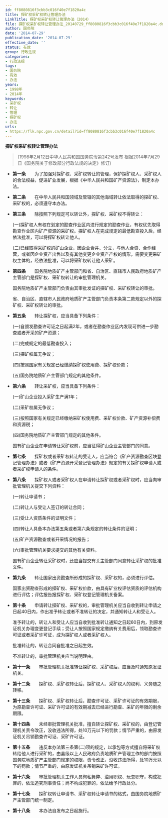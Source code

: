 ```yaml
---
id: ff8080816f3cbb3c016f40e7f1820a4c
title: 探矿权采矿权转让管理办法
LinkTitle: 探矿权采矿权转让管理办法（2014）
file: 探矿权采矿权转让管理办法_20140729_ff8080816f3cbb3c016f40e7f1820a4c.docx
author: 国务院
date: '2014-07-29'
publication_date: '2014-07-29'
effective_date: ''
status: 有效
group: 行政法规
categories:
- 行政法规
tags:
- 国务院
- 有效
- 办法
years:
- 1998年
- 2014年
keywords:
- 采矿权
- 转让
- 管理
- 探矿权
- 办法
urls:
- https://flk.npc.gov.cn/detail?id=ff8080816f3cbb3c016f40e7f1820a4c
---
```


**探矿权采矿权转让管理办法**

> (1998年2月12日中华人民共和国国务院令第242号发布 根据2014年7月29日《国务院关于修改部分行政法规的决定》修订)

- **第一条**　　为了加强对探矿权、采矿权转让的管理，保护探矿权人、采矿权人的合法权益，促进矿业发展，根据《中华人民共和国矿产资源法》，制定本办法。

- **第二条**　　在中华人民共和国领域及管辖的其他海域转让依法取得的探矿权、采矿权的，必须遵守本办法。

- **第三条**　　除按照下列规定可以转让外，探矿权、采矿权不得转让：

  (一)探矿权人有权在划定的勘查作业区内进行规定的勘查作业，有权优先取得勘查作业区内矿产资源的采矿权。探矿权人在完成规定的最低勘查投入后，经依法批准，可以将探矿权转让他人。

  (二)已经取得采矿权的矿山企业，因企业合并、分立，与他人合资、合作经营，或者因企业资产出售以及有其他变更企业资产产权的情形，需要变更采矿权主体的，经依法批准，可以将采矿权转让他人采矿。

- **第四条**　　国务院地质矿产主管部门和省、自治区、直辖市人民政府地质矿产主管部门是探矿权、采矿权转让的审批管理机关。

  国务院地质矿产主管部门负责由其审批发证的探矿权、采矿权转让的审批。

  省、自治区、直辖市人民政府地质矿产主管部门负责本条第二款规定以外的探矿权、采矿权转让的审批。

- **第五条**　　转让探矿权，应当具备下列条件：

  (一)自颁发勘查许可证之日起满2年，或者在勘查作业区内发现可供进一步勘查或者开采的矿产资源；

  (二)完成规定的最低勘查投入；

  (三)探矿权属无争议；

  (四)按照国家有关规定已经缴纳探矿权使用费、探矿权价款；

  (五)国务院地质矿产主管部门规定的其他条件。

- **第六条**　　转让采矿权，应当具备下列条件：

  (一)矿山企业投入采矿生产满1年；

  (二)采矿权属无争议；

  (三)按照国家有关规定已经缴纳采矿权使用费、采矿权价款、矿产资源补偿费和资源税；

  (四)国务院地质矿产主管部门规定的其他条件。

  国有矿山企业在申请转让采矿权前，应当征得矿山企业主管部门的同意。

- **第七条**　　探矿权或者采矿权转让的受让人，应当符合《矿产资源勘查区块登记管理办法》或者《矿产资源开采登记管理办法》规定的有关探矿权申请人或者采矿权申请人的条件。

- **第八条**　　探矿权人或者采矿权人在申请转让探矿权或者采矿权时，应当向审批管理机关提交下列资料：

  (一)转让申请书；

  (二)转让人与受让人签订的转让合同；

  (三)受让人资质条件的证明文件；

  (四)转让人具备本办法第五条或者第六条规定的转让条件的证明；

  (五)矿产资源勘查或者开采情况的报告；

  (六)审批管理机关要求提交的其他有关资料。

  国有矿山企业转让采矿权时，还应当提交有关主管部门同意转让采矿权的批准文件。

- **第九条**　　转让国家出资勘查所形成的探矿权、采矿权的，必须进行评估。

  国家出资勘查形成的探矿权、采矿权价款，由具有矿业权评估资质的评估机构进行评估；评估报告报探矿权、采矿权登记管理机关备案。

- **第十条**　　申请转让探矿权、采矿权的，审批管理机关应当自收到转让申请之日起40日内，作出准予转让或者不准转让的决定，并通知转让人和受让人。

  准予转让的，转让人和受让人应当自收到批准转让通知之日起60日内，到原发证机关办理变更登记手续；受让人按照国家规定缴纳有关费用后，领取勘查许可证或者采矿许可证，成为探矿权人或者采矿权人。

  批准转让的，转让合同自批准之日起生效。

  不准转让的，审批管理机关应当说明理由。

- **第十一条**　　审批管理机关批准转让探矿权、采矿权后，应当及时通知原发证机关。

- **第十二条**　　探矿权、采矿权转让后，探矿权人、采矿权人的权利、义务随之转移。

- **第十三条**　　探矿权、采矿权转让后，勘查许可证、采矿许可证的有效期限，为原勘查许可证、采矿许可证的有效期减去已经进行勘查、采矿的年限的剩余期限。

- **第十四条**　　未经审批管理机关批准，擅自转让探矿权、采矿权的，由登记管理机关责令改正，没收违法所得，处10万元以下的罚款；情节严重的，由原发证机关吊销勘查许可证、采矿许可证。

- **第十五条**　　违反本办法第三条第(二)项的规定，以承包等方式擅自将采矿权转给他人进行采矿的，由县级以上人民政府负责地质矿产管理工作的部门按照国务院地质矿产主管部门规定的权限，责令改正，没收违法所得，处10万元以下的罚款；情节严重的，由原发证机关吊销采矿许可证。

- **第十六条**　　审批管理机关工作人员徇私舞弊、滥用职权、玩忽职守，构成犯罪的，依法追究刑事责任；尚不构成犯罪的，依法给予行政处分。

- **第十七条**　　探矿权转让申请书、采矿权转让申请书的格式，由国务院地质矿产主管部门统一制定。

- **第十八条**　　本办法自发布之日起施行。

